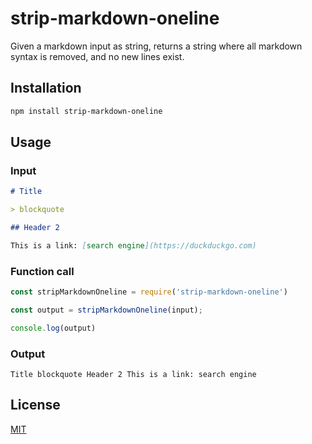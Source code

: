 # strip-markdown-oneline

Given a markdown input as string, returns a string where all markdown syntax is removed, and no new lines exist.

## Installation

```sh
npm install strip-markdown-oneline
```

## Usage

### Input

```md
# Title

> blockquote

## Header 2

This is a link: [search engine](https://duckduckgo.com)
```

### Function call

```js
const stripMarkdownOneline = require('strip-markdown-oneline')

const output = stripMarkdownOneline(input);

console.log(output)
```

### Output

```
Title blockquote Header 2 This is a link: search engine
```

## License

[MIT](LICENSE)